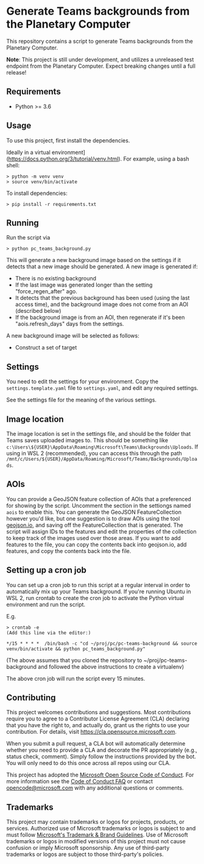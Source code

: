 # Generate Teams backgrounds from the Planetary Computer

This repository contains a script to generate Teams backgrounds from the Planetary Computer.

__Note__: This project is still under development, and utilizes a unreleased test endpoint from the Planetary Computer. Expect breaking changes until a full release!

## Requirements

- Python >= 3.6

## Usage

To use this project, first install the dependencies.

Ideally in a virtual environment](https://docs.python.org/3/tutorial/venv.html). For example, using a bash shell:

```
> python -m venv venv
> source venv/bin/activate
```

To install dependencies:

```
> pip install -r requirements.txt
```

## Running

Run the script via

```
> python pc_teams_background.py
```

This will generate a new background image based on the settings if it detects that a new image should be generated. A new image is generated if:
- There is no existing background
- If the last image was generated longer than the setting "force_regen_after" ago.
- It detects that the previous background has been used (using the last access time), and the background image does not come from an AOI (described below)
- If the background image is from an AOI, then regenerate if it's been "aois.refresh_days" days from the settings.

A new background image will be selected as follows:
- Construct a set of target

## Settings

You need to edit the settings for your environment. Copy the `settings.template.yaml` file to `settings.yaml`, and edit any required settings.

See the settings file for the meaning of the various settings.

## Image location

The image location is set in the settings file, and should be the folder that Teams saves uploaded images to. This should be something like `c:\Users\${USER}\AppData\Roaming\Microsoft\Teams\Backgrounds\Uploads`.
 If using in WSL 2 (recommended), you can access this through the path `/mnt/c/Users/${USER}/AppData/Roaming/Microsoft/Teams/Backgrounds/Uploads`.

 ## AOIs

 You can provide a GeoJSON feature collection of AOIs that a preferenced for showing by the script. Uncomment the section in the settiongs named `aois` to enable this. You can generate the GeoJSON FeatureCollection however you'd like, but one suggestion is to draw AOIs using the tool [geojson.io](https://geojson.io), and saving off the FeatureCollection that is generated. The script will assign IDs to the features and edit the properties of the collection to keep track of the images used over those areas. If you want to add features to the file, you can copy the contents back into geojson.io, add features, and copy the contents back into the file.

## Setting up a cron job

You can set up a cron job to run this script at a regular interval in order to automatically mix up your Teams background. If you're running Ubuntu in WSL 2, run crontab to create the cron job to activate the Python virtual environment and run the script.

E.g.
```
> crontab -e
(Add this line via the editor:)

*/15 * * * *  /bin/bash -c "cd ~/proj/pc/pc-teams-background && source venv/bin/activate && python pc_teams_background.py"
```

(The above assumes that you cloned the repository to ~/proj/pc-teams-background and followed the above instructions to create a virtualenv)

The above cron job will run the script every 15 minutes.

## Contributing

This project welcomes contributions and suggestions.  Most contributions require you to agree to a
Contributor License Agreement (CLA) declaring that you have the right to, and actually do, grant us
the rights to use your contribution. For details, visit https://cla.opensource.microsoft.com.

When you submit a pull request, a CLA bot will automatically determine whether you need to provide
a CLA and decorate the PR appropriately (e.g., status check, comment). Simply follow the instructions
provided by the bot. You will only need to do this once across all repos using our CLA.

This project has adopted the [Microsoft Open Source Code of Conduct](https://opensource.microsoft.com/codeofconduct/).
For more information see the [Code of Conduct FAQ](https://opensource.microsoft.com/codeofconduct/faq/) or
contact [opencode@microsoft.com](mailto:opencode@microsoft.com) with any additional questions or comments.

## Trademarks

This project may contain trademarks or logos for projects, products, or services. Authorized use of Microsoft
trademarks or logos is subject to and must follow
[Microsoft's Trademark & Brand Guidelines](https://www.microsoft.com/en-us/legal/intellectualproperty/trademarks/usage/general).
Use of Microsoft trademarks or logos in modified versions of this project must not cause confusion or imply Microsoft sponsorship.
Any use of third-party trademarks or logos are subject to those third-party's policies.

